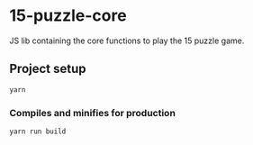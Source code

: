# 15-puzzle-core

JS lib containing the core functions to play the 15 puzzle game.

## Project setup

``` bash
yarn
```

### Compiles and minifies for production

``` bash
yarn run build
```
